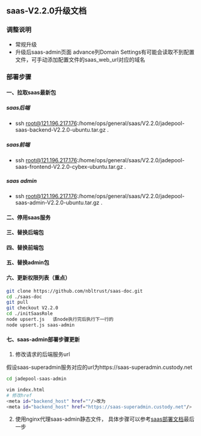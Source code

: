 ## saas-V2.2.0升级文档
### 调整说明
- 常规升级      
- 升级后saas-admin页面 advance列Domain Settings有可能会读取不到配置文件，可手动添加配置文件的saas_web_url对应的域名
### 部署步骤
#### 一、拉取saas最新包
##### saas后端
- ssh root@121.196.217.176:/home/ops/general/saas/V2.2.0/jadepool-saas-backend-V2.2.0-ubuntu.tar.gz .
##### saas前端
- ssh root@121.196.217.176:/home/ops/general/saas/V2.2.0/jadepool-saas-frontend-V2.2.0-cybex-ubuntu.tar.gz .
##### saas admin
- ssh root@121.196.217.176:/home/ops/general/saas/V2.2.0/jadepool-saas-admin-V2.2.0-ubuntu.tar.gz .
#### 二、停用saas服务
#### 三、替换后端包
#### 四、替换前端包
#### 五、替换admin包
#### 六、更新权限列表（重点）
```bash
git clone https://github.com/nbltrust/saas-doc.git
cd ./saas-doc
git pull
git checkout V2.2.0
cd ./initSaasRole
node upsert.js   该node执行完后执行下一行的
node upsert.js saas-admin

```
#### 七、saas-admin部署步骤更新

1. 修改请求的后端服务url

假设saas-superadmin服务对应的url为https://saas-superadmin.custody.net
```bash
cd jadepool-saas-admin

vim index.html
# 修改href
<meta id="backend_host" href=""/>改为
<meta id="backend_host" href="https://saas-superadmin.custody.net"/>
```

2. 使用nginx代理saas-admin静态文件， 具体步骤可以参考[saas部署文档](https://github.com/nbltrust/saas-doc/blob/master/Chinese/saas%E9%83%A8%E7%BD%B2%E6%96%87%E6%A1%A3.md)最后一步
